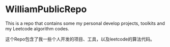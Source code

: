 # WilliamPublicRepo

This is a repo that contains some my personal develop projects, toolkits and my Leetcode algorithm codes.

这个Repo包含了我一些个人开发的项目、工具，以及leetcode的算法代码。
